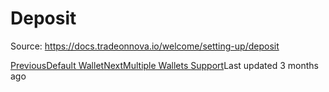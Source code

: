 
# Deposit

Source: https://docs.tradeonnova.io/welcome/setting-up/deposit

[PreviousDefault Wallet](/welcome/setting-up/default-wallet)[NextMultiple Wallets Support](/welcome/setting-up/multiple-wallets-support)Last updated 3 months ago

